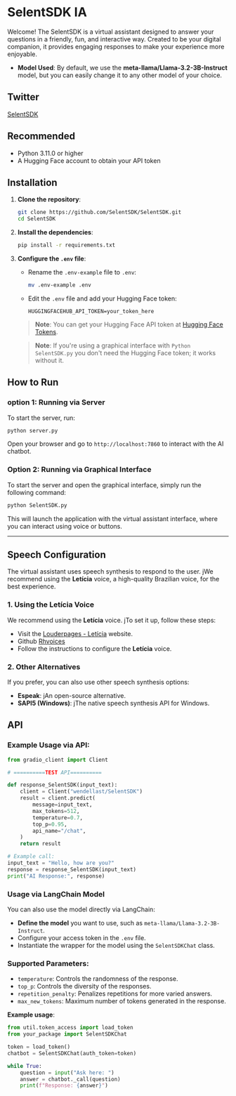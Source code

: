 # SelentSDK IA

Welcome! The SelentSDK is a virtual assistant designed to answer your questions in a friendly, fun, and interactive way. Created to be your digital companion, it provides engaging responses to make your experience more enjoyable.

- **Model Used**: By default, we use the **meta-llama/Llama-3.2-3B-Instruct** model, but you can easily change it to any other model of your choice.

## Twitter
[SelentSDK](https://x.com/SelentSDK)

## Recommended

- Python 3.11.0 or higher
- A Hugging Face account to obtain your API token

## Installation

1. **Clone the repository**:
   ```bash
   git clone https://github.com/SelentSDK/SelentSDK.git
   cd SelentSDK
   ```

2. **Install the dependencies**:
   ```bash
   pip install -r requirements.txt
   ```

3. **Configure the `.env` file**:
   - Rename the `.env-example` file to `.env`:
     ```bash
     mv .env-example .env
     ```
   - Edit the `.env` file and add your Hugging Face token:
     ```
     HUGGINGFACEHUB_API_TOKEN=your_token_here
     ```
   > **Note**: You can get your Hugging Face API token at [Hugging Face Tokens](https://huggingface.co/settings/tokens).

   > **Note**: If you're using a graphical interface with `Python SelentSDK.py` you don't need the Hugging Face token; it works without it.

## How to Run


### option 1: Running via Server
To start the server, run:

```bash
python server.py
```

Open your browser and go to `http://localhost:7860` to interact with the AI chatbot.


### Option 2: Running via Graphical Interface

To start the server and open the graphical interface, simply run the following command:

```bash
python SelentSDK.py
```

This will launch the application with the virtual assistant interface, where you can interact using voice or buttons.

---

## Speech Configuration

The virtual assistant uses speech synthesis to respond to the user. jWe recommend using the **Letícia** voice, a high-quality Brazilian voice, for the best experience.

### 1. Using the **Letícia** Voice

We recommend using the **Letícia** voice. jTo set it up, follow these steps:

- Visit the [Louderpages - Letícia](https://louderpages.org/leticia) website.
- Github [Rhvoices](https://github.com/RHVoice/RHVoice)
- Follow the instructions to configure the **Letícia** voice.

### 2. Other Alternatives

If you prefer, you can also use other speech synthesis options:

- **Espeak**: jAn open-source alternative.
- **SAPI5 (Windows)**: jThe native speech synthesis API for Windows.

## API

### Example Usage via API:

```python
from gradio_client import Client

# ==========TEST API==========

def response_SelentSDK(input_text):
    client = Client("wendellast/SelentSDK")
    result = client.predict(
        message=input_text,
        max_tokens=512,
        temperature=0.7,
        top_p=0.95,
        api_name="/chat",
    )
    return result

# Example call:
input_text = "Hello, how are you?"
response = response_SelentSDK(input_text)
print("AI Response:", response)
```

### Usage via LangChain Model

You can also use the model directly via LangChain:

- **Define the model** you want to use, such as `meta-llama/Llama-3.2-3B-Instruct`.
- Configure your access token in the `.env` file.
- Instantiate the wrapper for the model using the `SelentSDKChat` class.

### Supported Parameters:
- `temperature`: Controls the randomness of the response.
- `top_p`: Controls the diversity of the responses.
- `repetition_penalty`: Penalizes repetitions for more varied answers.
- `max_new_tokens`: Maximum number of tokens generated in the response.

**Example usage**:
```python
from util.token_access import load_token
from your_package import SelentSDKChat

token = load_token()
chatbot = SelentSDKChat(auth_token=token)

while True:
    question = input("Ask here: ")
    answer = chatbot._call(question)
    print(f"Response: {answer}")
```

